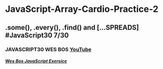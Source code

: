# JavaScript-Array-Cardio-Practice-2
## .some(), .every(), .find() and [...SPREADS]   #JavaScript30 7/30
### JAVASCRIPT30 WES BOS [YouTube](https://www.youtube.com/watch?v=zaz9gLI-Xac&list=PLu8EoSxDXHP6CGK4YVJhL_VWetA865GOH&index=17)


##### [Wes Bos JavaScript Exersice](https://javascript30.com/)
